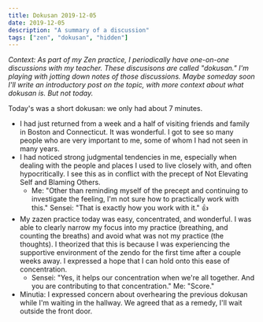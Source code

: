 ```yaml
---
title: Dokusan 2019-12-05
date: 2019-12-05
description: "A summary of a discussion"
tags: ["zen", "dokusan", "hidden"]
---
```

_Context: As part of my Zen practice, I periodically have one-on-one discussions with my teacher. These discusisons are called "dokusan." I'm playing with jotting down notes of those discussions. Maybe someday soon I'll write an introductory post on the topic, with more context about what dokusan is. But not today._

Today's was a short dokusan: we only had about 7 minutes.

- I had just returned from a week and a half of visiting friends and family in Boston and Connecticut. It was wonderful. I got to see so many people who are very important to me, some of whom I had not seen in many years.
- I had noticed strong judgmental tendencies in me, especially when dealing with the people and places I used to live closely with, and often hypocritically. I see this as in conflict with the precept of Not Elevating Self and Blaming Others.
  - Me: "Other than reminding myself of the precept and continuing to investigate the feeling, I'm not sure how to practically work with this." Sensei: "That is exactly how you work with it." 👍
- My zazen practice today was easy, concentrated, and wonderful. I was able to clearly narrow my focus into my practice (breathing, and counting the breaths) and avoid what was not my practice (the thoughts). I theorized that this is because I was experiencing the supportive environment of the zendo for the first time after a couple weeks away. I expressed a hope that I can hold onto this ease of concentration.
  - Sensei: "Yes, it helps our concentration when we're all together. And you are contributing to that concentration." Me: "Score."
- Minutia: I expressed concern about overhearing the previous dokusan while I'm waiting in the hallway. We agreed that as a remedy, I'll wait outside the front door.
